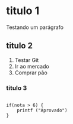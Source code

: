 # titulo 1
Testando um parágrafo

## titulo 2

1. Testar Git
2. Ir ao mercado
3. Comprar pão

### titulo 3

```

if(nota > 6) {
	printf ("Aprovado")
}

```


